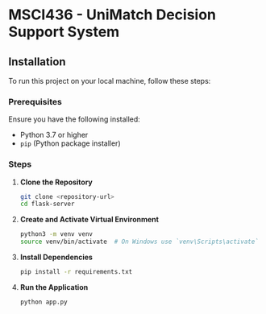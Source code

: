 # MSCI436 - UniMatch Decision Support System

## Installation

To run this project on your local machine, follow these steps:

### Prerequisites

Ensure you have the following installed:

- Python 3.7 or higher
- `pip` (Python package installer)

### Steps

1. **Clone the Repository**

   ```bash
   git clone <repository-url>
   cd flask-server


2. **Create and Activate Virtual Environment**

   ```bash
   python3 -m venv venv
   source venv/bin/activate  # On Windows use `venv\Scripts\activate`

3. **Install Dependencies**

   ```bash
   pip install -r requirements.txt


4. **Run the Application**

   ```bash
   python app.py

